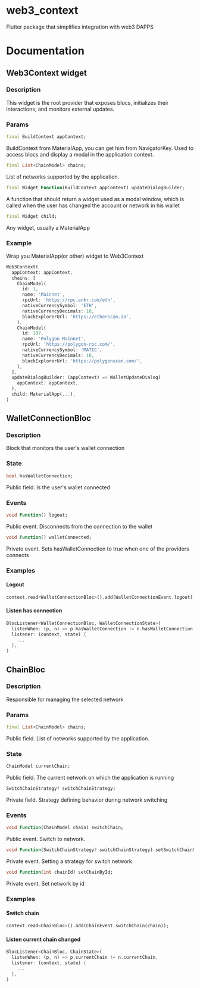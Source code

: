 # web3_context

Flutter package that simplifies integration with web3 DAPPS

# Documentation

## Web3Context widget

### Description

This widget is the root provider that exposes blocs, initializes their interactions, and monitors external updates.

### Params

```dart
final BuildContext appContext;
```
BuildContext from MaterialApp, you can get him from NavigatorKey. Used to access blocs and display a modal in the application context.

```dart
final List<ChainModel> chains;
```
List of networks supported by the application.

```dart
final Widget Function(BuildContext appContext) updateDialogBuilder;
```
A function that should return a widget used as a modal window, which is called when the user has changed the account or network in his wallet

```dart
final Widget child;
```
Any widget, usually a MaterialApp

### Example

Wrap you MaterialApp(or other) widget to Web3Context

```dart
Web3Context(
  appContext: appContext,
  chains: [
    ChainModel(
      id: 1,
      name: 'Mainnet',
      rpcUrl: 'https://rpc.ankr.com/eth',
      nativeCurrencySymbol: 'ETH',
      nativeCurrencyDecimals: 18,
      blockExplorerUrl: 'https://etherscan.io',
    ),
    ChainModel(
      id: 137,
      name: 'Polygon Mainnet',
      rpcUrl: 'https://polygon-rpc.com/',
      nativeCurrencySymbol: 'MATIC',
      nativeCurrencyDecimals: 18,
      blockExplorerUrl: 'https://polygonscan.com/',
    ),
  ],
  updateDialogBuilder: (appContext) => WalletUpdateDialog(
    appContext: appContext,
  ),
  child: MaterialApp(...),
)
```

## WalletConnectionBloc

### Description

Block that monitors the user's wallet connection

### State

```dart
bool hasWalletConnection;
```
Public field. Is the user's wallet connected

### Events

```dart
void Function() logout;
```
Public event. Disconnects from the connection to the wallet

```dart
void Function() walletConnected;
```
Private event. Sets hasWalletConnection to true when one of the providers connects

### Examples

#### Logout

```dart
context.read<WalletConnectionBloc>().add(WalletConnectionEvent.logout());
```

#### Listen has connection

```dart
BlocListener<WalletConnectionBloc, WalletConnectionState>(
  listenWhen: (p, n) => p.hasWalletConnection != n.hasWalletConnection,
  listener: (context, state) {
    ...
  },
)
```

## ChainBloc

### Description

Responsible for managing the selected network

### Params

```dart
final List<ChainModel> chains;
```
Public field. List of networks supported by the application.

### State

```dart
ChainModel currentChain;
```
Public field. The current network on which the application is running

```dart
SwitchChainStrategy? switchChainStrategy;
```
Private field. Strategy defining behavior during network switching

### Events

```dart
void Function(ChainModel chain) switchChain;
```
Public event. Switch to network. 

```dart
void Function(SwitchChainStrategy? switchChainStrategy) setSwitchChainStrategy;
```
Private event. Setting a strategy for switch network 


```dart
void Function(int chainId) setChainById;
```
Private event. Set network by id

### Examples

#### Switch chain

```dart
context.read<ChainBloc>().add(ChainEvent.switchChain(chain));
```

#### Listen current chain changed

```dart
BlocListener<ChainBloc, ChainState>(
  listenWhen: (p, n) => p.currentChain != n.currentChain,
  listener: (context, state) {
    ...
  },
)
```

